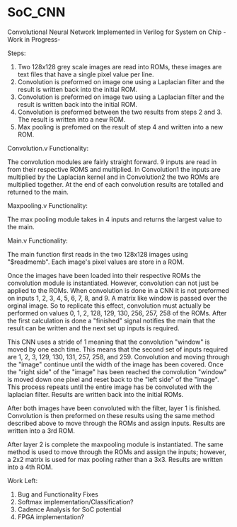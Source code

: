 # SoC_CNN

Convolutional Neural Network Implemented in Verilog for System on Chip -Work in Progress-

Steps:

1) Two 128x128 grey scale images are read into ROMs, these images are text files that have a single pixel value per line.
2) Convolution is preformed on image one using a Laplacian filter and the result is written back into the initial ROM.
3) Convolution is preformed on image two using a Laplacian filter and the result is written back into the initial ROM.
4) Convolution is preformed between the two results from steps 2 and 3. The result is written into a new ROM.
5) Max pooling is prefomed on the result of step 4 and written into a new ROM.

Convolution.v Functionality:

The convolution modules are fairly straight forward. 9 inputs are read in from their respective ROMS and multiplied. In Convolution1 the inputs are multiplied by the Laplacian kernel and in Convolution2 the two ROMs are multiplied together. At the end of each convolution results are totalled and returned to the main.

Maxpooling.v Functionality:

The max pooling module takes in 4 inputs and returns the largest value to the main.

Main.v Functionality:

The main function first reads in the two 128x128 images using "$readmemb". Each image's pixel values are store in a ROM. 

Once the images have been loaded into their respective ROMs the convolution module is instantiated. However, convolution can not just be applied to the ROMs. When convolution is done in a CNN it is not preformed on inputs 1, 2, 3, 4, 5, 6, 7, 8, and 9. A matrix like window is passed over the orginal image. So to replicate this effect, convolution must actually be performed on values 0, 1, 2, 128, 129, 130, 256, 257, 258 of the ROMs. After the first calculation is done a "finished" signal notifies the main that the result can be written and the next set up inputs is required. 

This CNN uses a stride of 1 meaning that the convolution "window" is moved by one each time. This means that the second set of inputs required are 1, 2, 3, 129, 130, 131, 257, 258, and 259. Convolution and moving through the "image" continue until the width of the image has been covered. Once the "right side" of the "image" has been reached the convolution "window" is moved down one pixel and reset back to the "left side" of the "image". This process repeats until the entire image has be convoluted with the laplacian filter. Results are written back into the initial ROMs.

After both images have been convoluted with the filter, layer 1 is finished. Convolution is then preformed on these results using the same method described above to move through the ROMs and assign inputs. Results are written into a 3rd ROM.

After layer 2 is complete the maxpooling module is instantiated. The same method is used to move through the ROMs and assign the inputs; however, a 2x2 matrix is used for max pooling rather than a 3x3. Results are written into a 4th ROM.

Work Left:
1) Bug and Functionality Fixes
2) Softmax implementation/Classification?
3) Cadence Analysis for SoC potential
4) FPGA implementation?
